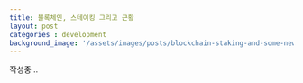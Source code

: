```yaml
---
title: 블록체인, 스테이킹 그리고 근황
layout: post
categories : development
background_image: '/assets/images/posts/blockchain-staking-and-some-news/POW-POS-DPOS.png'
---
```


작성중 ..